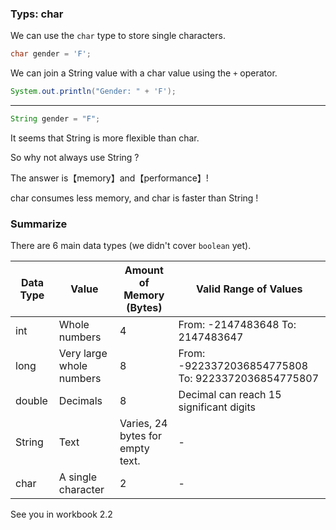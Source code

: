 
### Typs: char

We can use the `char` type to store single characters.

```java
char gender = 'F';
```

We can join a String value with a char value using the `+` operator.

```java
System.out.println("Gender: " + 'F');
```

---

```java
String gender = "F";
```

It seems that String is more flexible than char.

So why not always use String ?

The answer is【memory】and【performance】!

char consumes less memory, and char is faster than String !

### Summarize

There are 6 main data types (we didn't cover `boolean` yet).

| Data Type | Value                    | Amount of Memory (Bytes)         | Valid Range of Values                              |
| --------- | ------------------------ | -------------------------------- | -------------------------------------------------- |
| int       | Whole numbers            | 4                                | From: -2147483648 To: 2147483647                   |
| long      | Very large whole numbers | 8                                | From: -9223372036854775808 To: 9223372036854775807 |
| double    | Decimals                 | 8                                | Decimal can reach 15 significant digits            |
| String    | Text                     | Varies, 24 bytes for empty text. | -                                                  |
| char      | A single character       | 2                                | -                                                  |

See you in workbook 2.2
